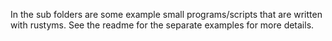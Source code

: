 In the sub folders are some example small programs/scripts that are written with rustyms. See the readme for the separate examples for more details.
